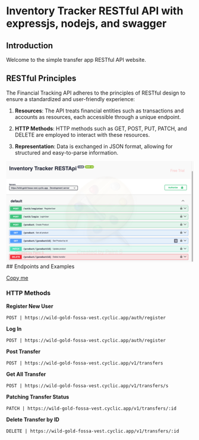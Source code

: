 # Inventory Tracker RESTful API with expressjs, nodejs, and swagger

## Introduction

Welcome to the simple transfer app RESTful API website.

## RESTful Principles

The Financial Tracking API adheres to the principles of RESTful design to ensure a standardized and user-friendly experience:

1. **Resources**: The API treats financial entities such as transactions and accounts as resources, each accessible through a unique endpoint.

2. **HTTP Methods**: HTTP methods such as GET, POST, PUT, PATCH, and DELETE are employed to interact with these resources.

3. **Representation**: Data is exchanged in JSON format, allowing for structured and easy-to-parse information.

<img src="./assets/api.png" alt="Alt text" title="Optional title">
## Endpoints and Examples

[Copy me](https://wild-gold-fossa-vest.cyclic.app/)

### HTTP Methods

**Register New User**

```http
POST | https://wild-gold-fossa-vest.cyclic.app/auth/register
```

**Log In**

```http
POST | https://wild-gold-fossa-vest.cyclic.app/auth/register
```

**Post Transfer**

```http
POST | https://wild-gold-fossa-vest.cyclic.app/v1/transfers
```

**Get All Transfer**

```http
POST | https://wild-gold-fossa-vest.cyclic.app/v1/transfers/s
```

**Patching Transfer Status**

```http
PATCH | https://wild-gold-fossa-vest.cyclic.app/v1/transfers/:id
```

**Delete Transfer by ID**

```http
DELETE | https://wild-gold-fossa-vest.cyclic.app/v1/transfers/:id
```